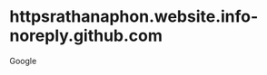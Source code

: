 # httpsrathanaphon.website.info-noreply.github.com
Google
<!DOCTYPE html>
<html>
   <head></head>            
         <head></head> 
         <title>hello would</title>
   <meta charset="utf-8">
        <script type="text/javascript">(window.NREUM||(NREUM={})).init={ajax:{deny_list:["bam.nr-data.net"]}};(window.NREUM||(me (NREUM={})).loader_config={licenseKey:"4AEE18F83AFDEB23",applicationID:"31671751"};;(()=>{var e,t,r={9071:(e,t,r)=>{"use strict";r.d(t,{I:()=>n});var(SHA:0b7f8abb1508181956e8e162db84b466c27e18ce)
       
    <!-- Fancybox API -->
        <link media="none" onload="if(media!='all')media='all'"rel="stylesheet"
        <meta name="google-site-verification" content="6o3mfq88FPLGRnIKr5-LYJCU0HEBlaS37S48w34IWe0" /> href="https://cdnjs.cloudflare.com/ajax/libs/fancybox/3.3.5/jquery.fancybox.min.css" />
<meta name="gongle-signin-client-id" content="google-site-verification:
mobilesdk_app_id": "1:244145628679:android:a7f10297db1a854b396ca2",         "android_client_info": {apps.googleusercontent.com">"oauth2": {
"client_id": "665859454684.apps.googleusercontent.com",
"scopes": [https://www.googleapis.com/auth/drive"]}

<meta name="google-signin-scope
   contents profile  email address rathapho     
<meta name="document-type" content="Public">
<meta name="document-rating" content="Safe for Kids">
<meta name="robots" content="ALL, INDEX, FOLLOW">
<meta name="googlebot" content="index, follow">
<meta name="mobile-web-app-capable" content="yes">
<meta name="apple-mobile-web-app-capable" content="yes">
    <link rel="apple-touch-icon" href="https:/httpsrathanaphonwebsite.co.in/files/971938/favicon/favicon.png?v=528721588"/>

<meta name="theme-color" content="#FFFFFF">
<meta name="viewport" content="width=device-width, initial-scale=1, maximum
<meta name="title" content="Rathana phone Shop1 in  Phnom Penh">
<meta name="description" content="Business As a loyal partner sell technology">
<meta name="author" content="Rathana phone Shop1">
<meta name="keywords" content=",Rathana phone Shop1 in Phnom Penh, in OTHER RETAIL">
               "description": "Business As a loyal partner sell technology",
        "address": {
            "@type": "PostalAddress",
             "streetAddress": "SangkatDangkor,         St5",     "addressLocality": "Phnom Penh",              "addressRegion": "Phnom Penh",       "postalCode": "120501",              "addressCountry": "Cambodia"         },
        "review": {		
		<meta name="viewport" content="width=device-width, initial-scale=1">
		<title>Subscription Expired</title>
		<!-- Bootstrap CSS -->
		<link rel="stylesheet" href="https://stackpath.bootstrapcdn.com/bootstrap/4.2.1/css/bootstrap.min.css?v=2392819
 integrity=" crossorigin="anonymous">
	<!-- Google tag (gtag.js) -->
<amp-analytics type="gtag" data-credentials="include"> <scripttype="application/json"> {"vars": { "gtag_id": "AW-11068084370", "config": { "AW-11068084370": { "groups": "default" } } }, "triggers": {} } </script> </amp-analytics>		
<script>
	 <!-- End Google Analytics -->
	 <!-- Integration: Google Tag Manager -->   
	   <script>(function(w,d,s,l,i){w[l]=w[l]||[];w[l].push({'gtm.start':   
	   new Date().getTime(),event:'gtm.js'});var f=d.getElementsByTagName(s)[0],     j=d.createElement(s),dl=l!='dataLayer'?'&l='+l:'';j.async=true;j.src=     'https://www.googletagmanager.com/gtm.js?id='+i+dl;f.parentNode.insertBefore(j,f);})(window,document,'script''dataLayer		
